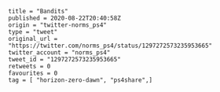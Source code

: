 ```
title = "Bandits"
published = 2020-08-22T20:40:58Z
origin = "twitter-norms_ps4"
type = "tweet"
original_url = "https://twitter.com/norms_ps4/status/1297272573235953665"
twitter_account = "norms_ps4"
tweet_id = "1297272573235953665"
retweets = 0
favourites = 0
tag = [ "horizon-zero-dawn", "ps4share",]
```

<p class='image'><img src='https://mnf.m17s.net/2020/08/22/EgDWh5GWsAQlXBn.jpg' alt=''></p>

